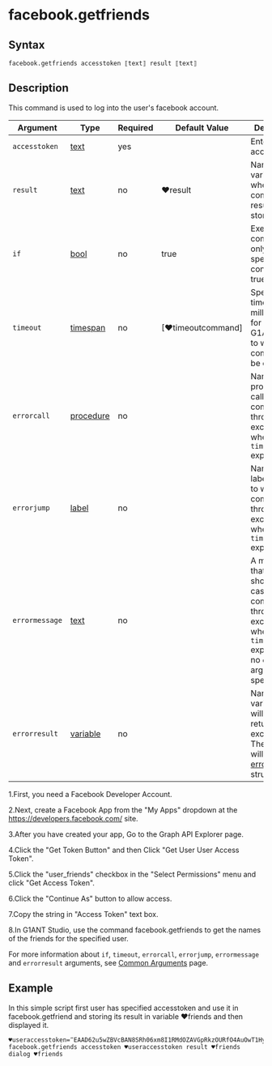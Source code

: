 # facebook.getfriends

## Syntax

```G1ANT
facebook.getfriends accesstoken ⟦text⟧ result ⟦text⟧ 
```

## Description

This command is used to log into the user's facebook account.

| Argument | Type | Required | Default Value | Description |
| -------- | ---- | -------- | ------------- | ----------- |
| `accesstoken`          | [text](https://manual.g1ant.com/link/G1ANT.Language/G1ANT.Language/Structures/TextStructure.md)     |yes       |                                                             |Enter the accesstoken           |
|  `result`       | [text](https://manual.g1ant.com/link/G1ANT.Language/G1ANT.Language/Structures/TextStructure.md)  |no   | ♥result   |Name of a variable where the command's result will be stored |
| `if`             | [bool](https://manual.g1ant.com/link/G1ANT.Language/G1ANT.Language/Structures/BooleanStructure.md)     | no       | true                                                        | Executes the command only if a specified condition is true   |
| `timeout`        | [timespan](https://manual.g1ant.com/link/G1ANT.Language/G1ANT.Language/Structures/TimeSpanStructure.md)  | no       | [♥timeoutcommand]| Specifies time in milliseconds for G1ANT.Robot to wait for the command to be executed |
| `errorcall`      | [procedure](https://manual.g1ant.com/link/G1ANT.Language/G1ANT.Language/Structures/ProcedureStructure.md)| no       |                                                             | Name of a procedure to call when the command throws an exception or when a given `timeout` expires |
| `errorjump`      | [label](https://manual.g1ant.com/link/G1ANT.Language/G1ANT.Language/Structures/LabelStructure.md)    | no       |                                                             | Name of the label to jump to when the command throws an exception or when a given `timeout` expires |
| `errormessage`   | [text](https://manual.g1ant.com/link/G1ANT.Language/G1ANT.Language/Structures/TextStructure.md)     | no       |                                                             | A message that will be shown in case the command throws an exception or when a given `timeout` expires, and no `errorjump` argument is specified |
| `errorresult`    | [variable](https://manual.g1ant.com/link/G1ANT.Language/G1ANT.Language/Structures/VariableStructure.md) | no       |                                                             | Name of a variable that will store the returned exception. The variable will be of [error](https://manual.g1ant.com/link/G1ANT.Language/G1ANT.Language/Structures/ErrorStructure.md) structure  |

1.First, you need a Facebook Developer Account.

2.Next, create a Facebook App from the "My Apps" dropdown at the https://developers.facebook.com/ site.

3.After you have created your app, Go to the Graph API Explorer page.

4.Click the "Get Token Button" and then Click "Get User User Access Token".

5.Click the "user_friends" checkbox in the "Select Permissions" menu and click "Get Access Token".

6.Click the "Continue As" button to allow access.

7.Copy the string in "Access Token" text box.

8.In G1ANT Studio, use the command facebook.getfriends to get the names of the friends for the specified user.

For more information about `if`, `timeout`, `errorcall`, `errorjump`, `errormessage` and `errorresult` arguments, see [Common Arguments](https://manual.g1ant.com/link/G1ANT.Manual/appendices/common-arguments.md) page.

## Example

In this simple script first user has specified accesstoken and use it in facebook.getfriend and storing its result in variable ♥friends and then displayed it.

```G1ANT
♥useraccesstoken=‴EAAD62u5wZBVcBAN8SRh06xm8I1RMdOZAVGpRkzOURfO4AuOwT1HyQHh7grZCH6qCQmapbpO0C5feV6ZCOe2AnhRFhQT2NZAM6lSqpi3hZAwiDwtiaCikcqdanyZCwZCkaq7Xx5hqdw5aN8bPnzxX2c7sHjHX4muGBInCMZAyuEDD2lL1Sm2wIRB284Kav4ZA3WByhL6RMNGBbon2eE2RPFyIZB9UAruEX9TxEzltzDmijG83jE3vPO3q5ti4MEgG1zOKucZD‴
facebook.getfriends accesstoken ♥useraccesstoken result ♥friends
dialog ♥friends

```
